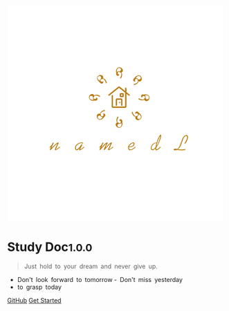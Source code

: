 ![](public/logo.png)

# Study Doc<small>1.0.0</small>

> Just hold to your dream and never give up.

- Don't look forward to tomorrow
- Don't miss yesterday
- to grasp today

[GitHub](/)
[Get Started](/guide)